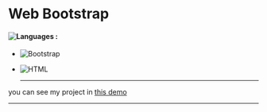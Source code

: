 # Web Bootstrap

#### ![Languages](https://img.shields.io/github/languages/count/zeynab-jalalian/Web-Bootstrap-) :
 - ![Bootstrap](https://img.shields.io/badge/Bootstrap-purple)
 - ![HTML](https://img.shields.io/badge/Html-orange)
 
   
   ---
 you can see my project in [this demo](https://zeynab-jalalian.github.io/Web-Bootstrap-/)
  ___
